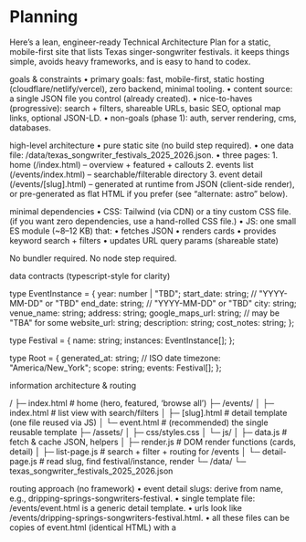# Planning

Here’s a lean, engineer-ready Technical Architecture Plan for a static, mobile-first site that lists Texas singer-songwriter festivals. it keeps things simple, avoids heavy frameworks, and is easy to hand to codex.

goals & constraints
	•	primary goals: fast, mobile-first, static hosting (cloudflare/netlify/vercel), zero backend, minimal tooling.
	•	content source: a single JSON file you control (already created).
	•	nice-to-haves (progressive): search + filters, shareable URLs, basic SEO, optional map links, optional JSON-LD.
	•	non-goals (phase 1): auth, server rendering, cms, databases.

high-level architecture
	•	pure static site (no build step required).
	•	one data file: /data/texas_songwriter_festivals_2025_2026.json.
	•	three pages:
	1.	home (/index.html) – overview + featured + callouts
	2.	events list (/events/index.html) – searchable/filterable directory
	3.	event detail (/events/[slug].html) – generated at runtime from JSON (client-side render), or pre-generated as flat HTML if you prefer (see “alternate: astro” below).

minimal dependencies
	•	CSS: Tailwind (via CDN) or a tiny custom CSS file. (if you want zero dependencies, use a hand-rolled CSS file.)
	•	JS: one small ES module (~8–12 KB) that:
	•	fetches JSON
	•	renders cards
	•	provides keyword search + filters
	•	updates URL query params (shareable state)

No bundler required. No node step required.

data contracts (typescript-style for clarity)

type EventInstance = {
  year: number | "TBD";
  start_date: string;   // "YYYY-MM-DD" or "TBD"
  end_date: string;     // "YYYY-MM-DD" or "TBD"
  city: string;
  venue_name: string;
  address: string;
  google_maps_url: string; // may be "TBA" for some
  website_url: string;
  description: string;
  cost_notes: string;
};

type Festival = {
  name: string;
  instances: EventInstance[];
};

type Root = {
  generated_at: string; // ISO date
  timezone: "America/New_York";
  scope: string;
  events: Festival[];
};

information architecture & routing

/
├─ index.html               # home (hero, featured, ‘browse all’)
├─ /events/
│   ├─ index.html           # list view with search/filters
│   ├─ [slug].html          # detail template (one file reused via JS)
│   └─ event.html           # (recommended) the single reusable template
├─ /assets/
│   ├─ css/styles.css
│   └─ js/
│       ├─ data.js          # fetch & cache JSON, helpers
│       ├─ render.js        # DOM render functions (cards, detail)
│       ├─ list-page.js     # search + filter + routing for /events
│       └─ detail-page.js   # read slug, find festival/instance, render
└─ /data/
    └─ texas_songwriter_festivals_2025_2026.json

routing approach (no framework)
	•	event detail slugs: derive from name, e.g., dripping-springs-songwriters-festival.
	•	single template file: /events/event.html is a generic detail template.
	•	urls look like /events/dripping-springs-songwriters-festival.html.
	•	all these files can be copies of event.html (identical HTML) with a <script> that reads the slug from location.pathname and renders the matching event.
	•	to avoid manual copies, you can instead use a single file /events/index.html#dripping-springs-songwriters-festival and read location.hash. both patterns are static-host compatible.
simplest: use hash-based detail routes: /events/index.html#slug.

rendering contracts

list card (events list)
	•	title (festival name)
	•	primary date (first instance matching current filter year; fallback to next available)
	•	location: city (comma venue if helpful)
	•	short description (truncate to ~160 chars)
	•	buttons:
	•	Visit Site → website_url (target=_blank, rel=noopener)
	•	Open in Maps → google_maps_url (if not “TBA”)
	•	View Details → #slug (navigates to detail renderer on the same page)

detail view
	•	header with festival name
	•	year/instance selector (if multiple instances)
	•	date range + city + venue + address
	•	map + website buttons
	•	description, cost notes
	•	(optional) structured data JSON-LD

search & filter (client-side)
	•	keyword search: normalized name + city + venue_name + description contains query (case-insensitive).
	•	filters:
	•	year: 2025 | 2026 | all
	•	type: optional tags (we can infer tags: "core", "adjacent", "college" by simple heuristics on name or by adding a tag field later).
	•	sorting: by start_date ascending (TBDs sink to bottom).
	•	url state: reflect search & filters in query params:
/events/?q=dripping&year=2026&type=core
	•	on load, parse params → set UI state → render.

date handling (no libs)
	•	use native Date only for ISO strings.
	•	if start_date === "TBD", display “TBD” and skip date sorting for that instance.
	•	date formatting: MMM D, YYYY via a small helper (switch on month ints).

accessibility & semantics
	•	semantic HTML: <main>, <section>, <article>, <nav>, <button>, <time>.
	•	alt text for icons (aria-hidden for decorative).
	•	focus styles for interactive elements.
	•	color contrast AA minimum.
	•	keyboard nav: search input focus, tab order logical, ESC clears search (optional).

SEO & sharing (static-friendly)
	•	meta tags on each page (title/description).
	•	Open Graph defaults at site level; detail view can inject dynamic <meta> if rendered client-side (acceptable for a static MVP).
	•	if you need better OG for detail URLs, consider the Astro alternate (below) to prerender event detail pages.
	•	sitemap.xml (static file) plus robots.txt.
	•	JSON-LD (optional):
	•	@type: Event per instance (inject into detail view).
	•	name, startDate, endDate, location (Place with address), url, offers (if known).

performance
	•	inline critical CSS (~6–10 KB) or Tailwind CDN with rel="preload".
	•	defer all JS (type=“module”, defer).
	•	lazy-render list (100+ events still fine).
	•	image-light: use system fonts or 1-2 webfonts with font-display: swap (or stick to system fonts for zero cost).
	•	target Lighthouse 90+.

error & edge cases
	•	JSON fetch failure → show retry + link to raw JSON.
	•	events with only TBD dates → grouped under “Dates TBD” section (sorted by name).
	•	missing google_maps_url → hide Map button.
	•	long descriptions → clamp with CSS line-clamp.

testing checklist (manual)
	•	mobile Safari/Chrome: search, filters, back/forward with URL params.
	•	no-JS mode: show a friendly message and link to the JSON (progressive disclosure).
	•	accessibility: keyboard tab through, screen reader labels.
	•	performance: lighthouse mobile pass.

deployment
	•	drop the repo into Cloudflare Pages (no build).
	•	set caching headers for JSON (e.g., cache-control: public, max-age=3600).
	•	enable gzip/brotli (host default).
	•	add a basic 404.html.

alternate: astro (optional upgrade)

If you decide you want true, crawlable event detail pages (better OG/SEO), use Astro for static generation:
	•	data loaded in astro.config.mjs or via a getStaticPaths in event routes.
	•	generate /events/[slug]/index.html per festival/instance.
	•	still ship a tiny client script for search/filters on the list page.
	•	deploy to Cloudflare Pages with npm run build → dist/.

work packages (hand to codex)
	1.	scaffold
	•	create folders/files per tree above.
	•	add base HTML shells with <main id="app"> placeholders.
	2.	styles
	•	minimal CSS file (or Tailwind via CDN).
	•	mobile card layout, 1-column; tablet 2-col.
	3.	data layer (/assets/js/data.js)
	•	fetchJSON(url) → Promise<Root>
	•	helpers: slugify(name), getPrimaryInstance(festival, yearFilter), normalize(str).
	4.	rendering (/assets/js/render.js)
	•	renderEventCard(festival, instance) → HTMLElement
	•	renderEventDetail(festival, instance) → void
	•	formatDateRange(start, end) → "Oct 17–19, 2025"
	5.	list page logic (/assets/js/list-page.js)
	•	read query params → set controls
	•	fetch JSON → render list
	•	wire search input & filter dropdowns
	•	on change: update URL, re-render
	6.	detail page logic (/assets/js/detail-page.js)
	•	get slug from location.hash (or pathname)
	•	find festival by slug
	•	pick instance (default to nearest by date or first)
	•	render into #detail-root
	•	optional: render JSON-LD <script type="application/ld+json">
	7.	seo
	•	add meta tags to each HTML
	•	create sitemap.xml & robots.txt
	8.	ship
	•	push to Cloudflare Pages
	•	verify routes, JSON loading, caching

copy blocks (drop-in)
	•	site title: “Texas Songwriter Festivals”
	•	tagline: “A curated guide to Texas’s singer-songwriter & Americana gatherings.”
	•	about snippet: “We celebrate Texas’s songwriting culture with a simple, fast directory of festivals and showcases. Updated occasionally; always link to official sites for the latest details.”

⸻

if you want, i can also supply:
	•	a tiny styles.css starter (tokens, card layout, line clamp), and
	•	minimal HTML skeletons for the three pages, and
	•	stub JS modules with function signatures only (no implementation).



	Perfect — before we start designing, here’s a clear Product Requirements Document (PRD) and Design Doc draft for a static, mobile-friendly site that showcases Texas singer-songwriter festivals.
This approach will let you (or any developer/designer) quickly build and deploy the site on Cloudflare Pages, Netlify, or Vercel, using only static assets (HTML, CSS, JS, and JSON data).

⸻

🎯 Product Requirements Document (PRD)

1. Purpose

Create a fast, beautiful, mobile-first static site that serves as a directory and interactive calendar of Texas singer-songwriter music festivals (2025–2026).

The goal:
		•	Help music lovers, musicians, and tourists discover songwriter events.
		•	Provide verified, link-rich festival info (dates, maps, costs).
		•	Celebrate the Texas songwriter ecosystem with a simple, elegant experience.

⸻

2. Core Features

Category	Requirements
Content	Read data from a single JSON file (the consolidated texas_songwriter_festivals_2025_2026.json).
Navigation	- Homepage with featured festivals.- Calendar view (by month).- Map view (optional).- “All Events” list (sortable/filterable).
Event Cards	Each event shows: name, date, location, short description, cost, and buttons for “Map” + “Website”.
Search/Filter	- Keyword search by name/city.- Filter by year (2025/2026).- Optional genre tags (Folk / Americana / Workshop / Adjacent).
Responsive UI	Fully mobile-optimized; progressive loading; graceful fallback for low-bandwidth users.
Deployment	Static build, hosted via Cloudflare Pages (or Netlify/Vercel). No server required.
Performance	Sub-second page loads; Lighthouse >90 across metrics; lightweight dependencies.
Accessibility	WCAG 2.1 AA compliance — semantic HTML, alt text, accessible colors.
SEO/Shareability	- Meta tags per event (title, description).- OpenGraph previews for sharing.- Sitemap and JSON-LD for search engines.


⸻

3. Stretch Goals (Phase 2)
		•	Interactive map (Leaflet or Mapbox).
		•	“Add to calendar” (Google/Apple link generation).
		•	Email signup (Mailchimp embedded form).
		•	User submission form for new festivals (manual moderation).
		•	Offline caching (PWA Lite).

⸻

4. Content Model (JSON → UI)

JSON Field	UI Element
name	Event card title
instances[].start_date, end_date	Date chip
city, venue_name	Location row
description	Short text snippet
website_url	“Visit Site” button
google_maps_url	“Open in Maps” button
cost_notes	Small text below description


⸻

5. Technology Stack

Layer	Recommended Tools
Static Site Framework	Astro or Next.js (Static Export)
Styling	TailwindCSS (with custom color palette + typography plugin)
Interactivity	Vanilla JS or Alpine.js (for search/filter)
Map	Leaflet.js (optional progressive enhancement)
Deployment	Cloudflare Pages / Netlify / Vercel
Data	JSON (loaded client-side)


⸻

🎨 Design Doc

1. Design Principles
		•	“Hill Country Minimalism” — warm tones (sage, rust, cream, and sky blue).
		•	Typography: rustic yet clean (e.g., Playfair Display for headers, Inter for body).
		•	Evoke the Texas songwriter feel: vinyl textures, subtle line icons (guitar, road, stage).
		•	Prioritize content legibility and touch comfort.

⸻

2. Layout Overview

A. Home Page
		•	Hero section: “🎸 Texas Songwriter Festivals 2025–2026”
		•	Quick filters: [All] [2025] [2026] [Map View]
		•	Featured events carousel
		•	CTA: “Browse All Festivals” → /events

B. Event List Page
		•	Search bar (sticky top)
		•	Filter dropdowns (year, region, type)
		•	Masonry or card grid layout (mobile: single column)
		•	Each card has:
		•	Title
		•	Date range (badge)
		•	Location
		•	Short description
		•	Buttons → “Website” / “Map”

C. Event Detail Page (optional)

If statically generated:
		•	Banner image (optional placeholder)
		•	Expanded info from JSON
		•	“Add to Calendar” and “Directions” buttons

D. Footer
		•	About section (“This site celebrates Texas’ songwriter culture”)
		•	JSON data link
		•	GitHub or data source credits
		•	Simple contact/email or feedback link

⸻

3. Mobile-First Wireframe Summary

(No images yet, just flow outline)

[Header]
Texas Songwriter Festivals
[Search Bar]
[Filters Row: Year | Region | Type]
[Cards Stack]
 ├ Festival Card 1
 ├ Festival Card 2
 ├ ...
[Sticky Footer]
About | Map | Data JSON


⸻

4. Visual Style

Element	Recommendation
Color Palette	#FDF9F3 (cream), #C04732 (rust), #486F58 (sage green), #1C1C1C (text)
Typography	Playfair Display (titles), Inter (body)
Accent Icons	Lucide (free SVG set)
Border Radius	1rem (rounded-xl)
Buttons	Soft shadow, pill shape, hover scale


⸻

5. File & Directory Structure

/
├─ index.html
├─ /events/
│   └─ [slug].html
├─ /assets/
│   ├─ css/
│   ├─ js/
│   └─ images/
├─ /data/
│   └─ texas_songwriter_festivals_2025_2026.json
└─ sitemap.xml


⸻

6. Deployment Checklist
		•	JSON validated
		•	Sitemap + robots.txt
		•	SEO meta tags generated
		•	Build minified via Astro or Next export
		•	Deploy to Cloudflare Pages
		•	Test Lighthouse (mobile)
		•	Domain + HTTPS verified

⸻
